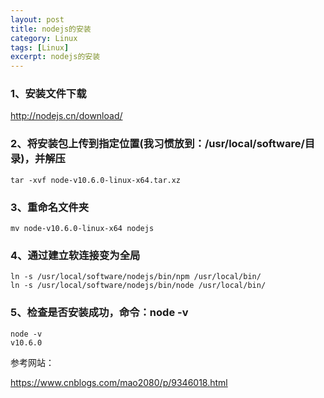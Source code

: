 ```yaml
---
layout: post
title: nodejs的安装
category: Linux
tags: [Linux]
excerpt: nodejs的安装
---
```


### 1、安装文件下载 ###

<http://nodejs.cn/download/>

### 2、将安装包上传到指定位置(我习惯放到：/usr/local/software/目录)，并解压 ###

    tar -xvf node-v10.6.0-linux-x64.tar.xz

### 3、重命名文件夹 ###

    mv node-v10.6.0-linux-x64 nodejs

### 4、通过建立软连接变为全局 ###

    ln -s /usr/local/software/nodejs/bin/npm /usr/local/bin/
	ln -s /usr/local/software/nodejs/bin/node /usr/local/bin/

### 5、检查是否安装成功，命令：node -v ###

    node -v
	v10.6.0


参考网站：

<https://www.cnblogs.com/mao2080/p/9346018.html>